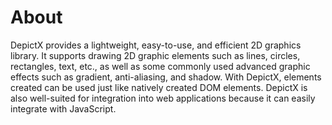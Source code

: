 # About

DepictX provides a lightweight, easy-to-use, and efficient 2D graphics library. It supports drawing 2D graphic elements such as lines, circles, rectangles, text, etc., as well as some commonly used advanced graphic effects such as gradient, anti-aliasing, and shadow. With DepictX, elements created can be used just like natively created DOM elements. DepictX is also well-suited for integration into web applications because it can easily integrate with JavaScript.
